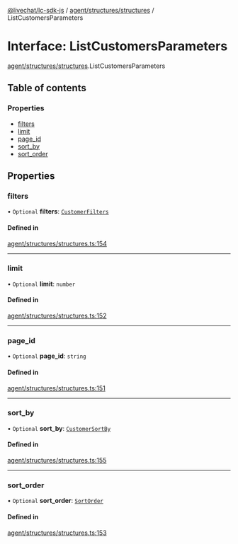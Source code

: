 [@livechat/lc-sdk-js](../README.md) / [agent/structures/structures](../modules/agent_structures_structures.md) / ListCustomersParameters

# Interface: ListCustomersParameters

[agent/structures/structures](../modules/agent_structures_structures.md).ListCustomersParameters

## Table of contents

### Properties

- [filters](agent_structures_structures.ListCustomersParameters.md#filters)
- [limit](agent_structures_structures.ListCustomersParameters.md#limit)
- [page\_id](agent_structures_structures.ListCustomersParameters.md#page_id)
- [sort\_by](agent_structures_structures.ListCustomersParameters.md#sort_by)
- [sort\_order](agent_structures_structures.ListCustomersParameters.md#sort_order)

## Properties

### filters

• `Optional` **filters**: [`CustomerFilters`](agent_structures_structures.CustomerFilters.md)

#### Defined in

[agent/structures/structures.ts:154](https://github.com/livechat/lc-sdk-js/blob/a921f8a/src/agent/structures/structures.ts#L154)

___

### limit

• `Optional` **limit**: `number`

#### Defined in

[agent/structures/structures.ts:152](https://github.com/livechat/lc-sdk-js/blob/a921f8a/src/agent/structures/structures.ts#L152)

___

### page\_id

• `Optional` **page\_id**: `string`

#### Defined in

[agent/structures/structures.ts:151](https://github.com/livechat/lc-sdk-js/blob/a921f8a/src/agent/structures/structures.ts#L151)

___

### sort\_by

• `Optional` **sort\_by**: [`CustomerSortBy`](../enums/agent_structures_structures.CustomerSortBy.md)

#### Defined in

[agent/structures/structures.ts:155](https://github.com/livechat/lc-sdk-js/blob/a921f8a/src/agent/structures/structures.ts#L155)

___

### sort\_order

• `Optional` **sort\_order**: [`SortOrder`](../enums/agent_structures_structures.SortOrder.md)

#### Defined in

[agent/structures/structures.ts:153](https://github.com/livechat/lc-sdk-js/blob/a921f8a/src/agent/structures/structures.ts#L153)
